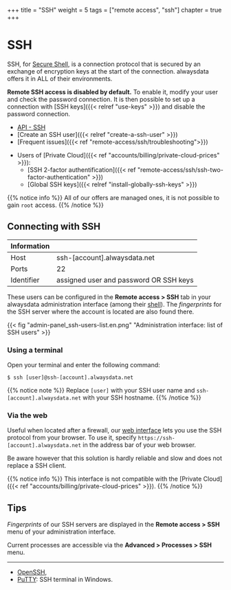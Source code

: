 +++
title = "SSH"
weight = 5
tags = ["remote access", "ssh"]
chapter = true
+++

# SSH

SSH, for [Secure Shell](https://en.wikipedia.org/wiki/Secure_Shell), is a connection protocol that is secured by an exchange of encryption keys at the start of the connection. alwaysdata offers it in ALL of their environments.

**Remote SSH access is disabled by default.** To enable it, modify your user and check the password connection. It is then possible to set up a connection with [SSH keys]({{< relref "use-keys" >}}) and disable the password connection.

- [API - SSH](https://api.alwaysdata.com/v1/ssh/doc/)
- [Create an SSH user]({{< relref "create-a-ssh-user" >}})
- [Frequent issues]({{< ref "remote-access/ssh/troubleshooting">}})

* Users of [Private Cloud]({{< ref "accounts/billing/private-cloud-prices" >}}):
	- [SSH 2-factor authentification]({{< ref "remote-access/ssh/ssh-two-factor-authentication" >}})
	- [Global SSH keys]({{< relref "install-globally-ssh-keys" >}})

{{% notice info %}}
All of our offers are managed ones, it is not possible to gain `root` access.
{{% /notice %}}

## Connecting with SSH

|Information||
|--- |--- |
|Host|ssh-[account].alwaysdata.net|
|Ports|22|
|Identifier|assigned user and password OR SSH keys|

These users can be configured in the **Remote access > SSH** tab in your alwaysdata administration interface (among their [shell](https://en.wikipedia.org/wiki/Unix_shell)). The *fingerprints* for the SSH server where the account is located are also found there.

{{< fig "admin-panel_ssh-users-list.en.png" "Administration interface: list of SSH users" >}}

### Using a terminal

Open your terminal and enter the following command:

```ssh
$ ssh [user]@ssh-[account].alwaysdata.net
```

{{% notice note %}}
Replace `[user]` with your SSH user name and `ssh-[account].alwaysdata.net` with your SSH hostname.
{{% /notice %}}

### Via the web

Useful when located after a firewall, our [web interface](https://github.com/shellinabox/shellinabox) lets you use the SSH protocol from your browser. To use it, specify `https://ssh-[account].alwaysdata.net` in the address bar of your web browser.

Be aware however that this solution is hardly reliable and slow and does not replace a SSH client.

{{% notice info %}}
This interface is not compatible with the [Private Cloud]({{< ref "accounts/billing/private-cloud-prices" >}}).
{{% /notice %}}

## Tips

*Fingerprints* of our SSH servers are displayed in the **Remote access > SSH** menu of your administration interface.

Current processes are accessible via the **Advanced > Processes > SSH** menu.

---
- [OpenSSH](https://www.openssh.com/),
- [PuTTY](https://www.chiark.greenend.org.uk/~sgtatham/putty/download.html): SSH terminal in Windows.
